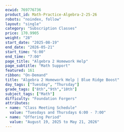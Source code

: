 ```yaml
---
ecwid: 769776736
product_id: Math-Practice-Algebra-2-25-26
robots: "noindex, follow"
layout: "single"
category: "Subscription Classes"
price: 170.9905
weight: "28"
start_date: "2025-08-19"
end_date: "2026-05-21"
start_time: "6:00"
end_time: "7:00"
page_title: "Algebra 2 Homework Help"
page_subtitle: "Math Support"
featured: 161
ribbon: "On-Demand"
title: "Algebra 2 Homework Help | Blue Ridge Boost"
day_tags: ["Tuesday", "Thursday"]
grade_tags: ["8th","9th","10th"]
subject_tags: ["Math"]
difficulty: "Foundation Forgers"
attributes:
- name: "Class Meeting Schedule"
  value: "Tuesdays and Thursdays 6:00 - 7:00"
- name: "Offering Period"
  value: "August 19, 2025 to May 21, 2026"
---
```

